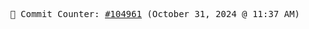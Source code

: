<p align="center">
    <samp>
        📮 Commit Counter: <a href="https://github.com/Javascript-void0/Javascript-void0/commits/main">#104961</a> (October 31, 2024 @ 11:37 AM)
    </samp>
</p>